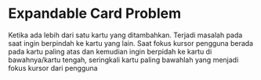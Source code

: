 # Expandable Card Problem

Ketika ada lebih dari satu kartu yang ditambahkan.
Terjadi masalah pada saat ingin berpindah ke kartu yang lain.
Saat fokus kursor pengguna berada pada kartu paling atas dan kemudian ingin berpidah ke kartu di bawahnya/kartu tengah, seringkali kartu paling bawahlah yang menjadi fokus kursor dari pengguna